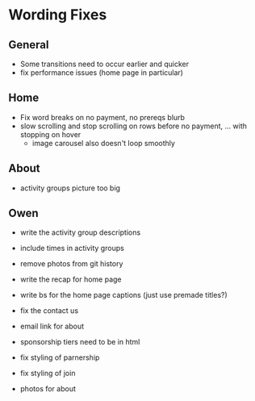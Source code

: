 # Wording Fixes

## General

-   Some transitions need to occur earlier and quicker
-   fix performance issues (home page in particular)

## Home

-   Fix word breaks on no payment, no prereqs blurb
-   slow scrolling and stop scrolling on rows before no payment, ... with stopping on hover
    -   image carousel also doesn't loop smoothly

## About

-   activity groups picture too big

## Owen

-   write the activity group descriptions
-   include times in activity groups
-   remove photos from git history

-   write the recap for home page
-   write bs for the home page captions (just use premade titles?)
-   fix the contact us
-   email link for about
-   sponsorship tiers need to be in html
-   fix styling of parnership
-   fix styling of join
-   photos for about
